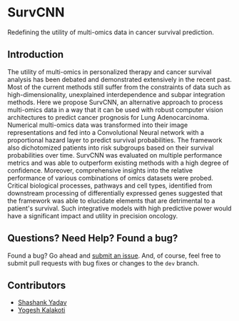 # SurvCNN

Redefining the utility of multi-omics data in cancer survival prediction.

Introduction
------------

The utility of multi-omics in personalized therapy and cancer survival analysis has been debated and demonstrated extensively in the recent past. Most of the current methods still suffer from the constraints of data such as high-dimensionality, unexplained interdependence and subpar integration methods. Here we propose SurvCNN, an alternative approach to process multi-omics data in a way that it can be used with robust computer vision architectures to predict cancer prognosis for Lung Adenocarcinoma. Numerical multi-omics data was transformed into their image representations and fed into a Convolutional Neural network with a proportional hazard layer to predict survival probabilities. The framework also dichotomized patients into risk subgroups based on their survival probabilities over time. SurvCNN was evaluated on multiple performance metrics and was able to outperform existing methods with a high degree of confidence. Moreover, comprehensive insights into the relative performance of various combinations of omics datasets were probed. Critical biological processes, pathways and cell types, identified from downstream processing of differentially expressed genes suggested that the framework was able to elucidate elements that are detrimental to a patient's survival. Such integrative models with high predictive power would have a significant impact and utility in precision oncology.

Questions? Need Help? Found a bug?
--------------------
Found a bug? Go ahead and [submit an issue](https://github.com/TeamSundar/SurvCNN/issues). And, of course, feel free to submit pull requests with bug fixes or changes to the `dev` branch.

Contributors
--------------------
- [Shashank Yadav](https://github.com/xinformatics)
- [Yogesh Kalakoti](https://github.com/iamysk)
